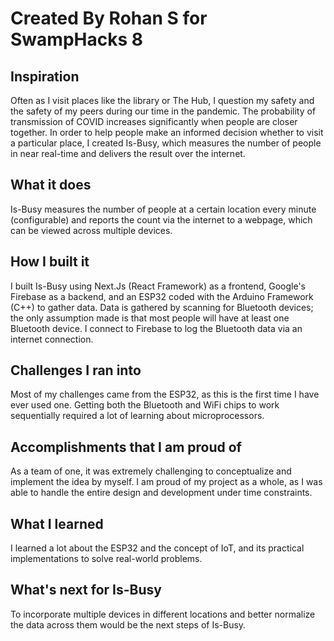 # Created By Rohan S for SwampHacks 8

## Inspiration
Often as I visit places like the library or The Hub, I question my safety and the safety of my peers during our time in the pandemic. The probability of transmission of COVID increases significantly when people are closer together. In order to help people make an informed decision whether to visit a particular place, I created Is-Busy, which measures the number of people in near real-time and delivers the result over the internet. 
## What it does
Is-Busy measures the number of people at a certain location every minute (configurable) and reports the count via the internet to a webpage, which can be viewed across multiple devices.
## How I built it
I built Is-Busy using Next.Js (React Framework) as a frontend, Google's Firebase as a backend, and an ESP32 coded with the Arduino Framework (C++) to gather data. Data is gathered by scanning for Bluetooth devices; the only assumption made is that most people will have at least one Bluetooth device. I connect to Firebase to log the Bluetooth data via an internet connection.
## Challenges I ran into
Most of my challenges came from the ESP32, as this is the first time I have ever used one. Getting both the Bluetooth and WiFi chips to work sequentially required a lot of learning about microprocessors. 
## Accomplishments that I am proud of
As a team of one, it was extremely challenging to conceptualize and implement the idea by myself. I am proud of my project as a whole, as I was able to handle the entire design and development under time constraints.
## What I learned
I learned a lot about the ESP32 and the concept of IoT, and its practical implementations to solve real-world problems.  
## What's next for Is-Busy
To incorporate multiple devices in different locations and better normalize the data across them would be the next steps of Is-Busy.
